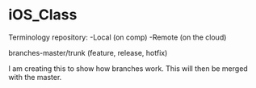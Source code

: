 # iOS_Class

Terminology
repository:
-Local (on comp)
-Remote (on the cloud)

branches-master/trunk (feature, release, hotfix)

I am creating this to show how branches work. This will then be merged with the master.
